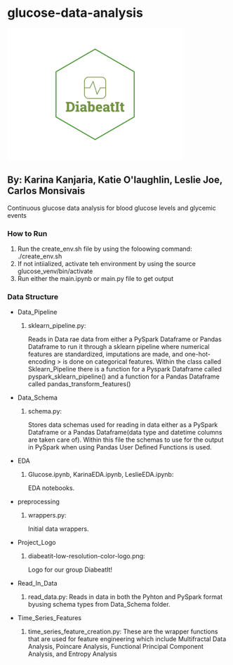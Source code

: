 # glucose-data-analysis
<p> <img src="Project_Logo/diabeatit-low-resolution-color-logo.png" width="400" height="300"/></p>

## By: Karina Kanjaria, Katie O'laughlin, Leslie Joe, Carlos Monsivais
Continuous glucose data analysis for blood glucose levels and glycemic events

### How to Run
1. Run the create_env.sh file by using the foloowing command: ./create_env.sh
2. If not intiialized, activate teh environment by using the source glucose_venv/bin/activate
3. Run either the main.ipynb or main.py file to get output

### Data Structure
* Data_Pipeline
    1. sklearn_pipeline.py:

        Reads in Data rae data from either a PySpark Dataframe or Pandas Dataframe to run it through a sklearn pipeline where numerical 
        features are standardized, imputations are made, and one-hot-encoding > is done on categorical features. Within the 
        class called Sklearn_Pipeline there is a function for a Pyspark Dataframe called pyspark_sklearn_pipeline() and a function
        for a Pandas Dataframe called pandas_transform_features()

* Data_Schema
    1. schema.py:
    
        Stores data schemas used for reading in data either as a PySpark Dataframe or a Pandas Dataframe(data type and datetime columns are taken care of).
        Within this file the schemas to use for the output in PySpark when using Pandas User Defined Functions is used.

* EDA
    1. Glucose.ipynb, KarinaEDA.ipynb, LeslieEDA.ipynb:

        EDA notebooks.

* preprocessing
    1. wrappers.py:

        Initial data wrappers.

* Project_Logo
    1. diabeatit-low-resolution-color-logo.png:

        Logo for our group DiabeatIt!

* Read_In_Data
    1. read_data.py:
        Reads in data in both the Pyhton and PySpark format byusing schema types from Data_Schema folder.

* Time_Series_Features
    1. time_series_feature_creation.py:
        These are the wrapper functions that are used for feature engineering which include Multifractal Data Analysis, Poincare Analysis, Functional Principal Component Analysis, and Entropy Analysis